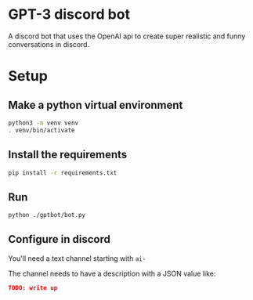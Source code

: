 # GPT-3 discord bot

A discord bot that uses the OpenAI api to create super realistic and funny conversations in discord.

# Setup

## Make a python virtual environment

```bash
python3 -m venv venv
. venv/bin/activate
```

## Install the requirements

```bash
pip install -r requirements.txt
```

## Run

```bash
python ./gptbot/bot.py
```

## Configure in discord

You'll need a text channel starting with `ai-`

The channel needs to have a description with a JSON value like:

```json
TODO: write up
```
